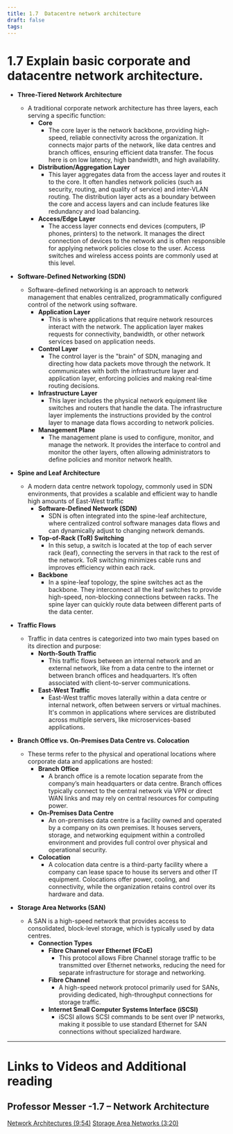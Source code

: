 ```yaml
---
title: 1.7  Datacentre network architecture
draft: false
tags:
---
```

# 1.7 Explain basic corporate and datacentre network architecture.

- **Three-Tiered Network Architecture**
	- A traditional corporate network architecture has three layers, each serving a specific function:
		- **Core**
		    - The core layer is the network backbone, providing high-speed, reliable connectivity across the organization. It connects major parts of the network, like data centres and branch offices, ensuring efficient data transfer. The focus here is on low latency, high bandwidth, and high availability.
		- **Distribution/Aggregation Layer**
		    - This layer aggregates data from the access layer and routes it to the core. It often handles network policies (such as security, routing, and quality of service) and inter-VLAN routing. The distribution layer acts as a boundary between the core and access layers and can include features like redundancy and load balancing.
		- **Access/Edge Layer**
		    - The access layer connects end devices (computers, IP phones, printers) to the network. It manages the direct connection of devices to the network and is often responsible for applying network policies close to the user. Access switches and wireless access points are commonly used at this level.

-  **Software-Defined Networking (SDN)**
	- Software-defined networking is an approach to network management that enables centralized, programmatically configured control of the network using software.
		- **Application Layer**
		    - This is where applications that require network resources interact with the network. The application layer makes requests for connectivity, bandwidth, or other network services based on application needs.
		- **Control Layer**
		    - The control layer is the "brain" of SDN, managing and directing how data packets move through the network. It communicates with both the infrastructure layer and application layer, enforcing policies and making real-time routing decisions.
		- **Infrastructure Layer**
		    - This layer includes the physical network equipment like switches and routers that handle the data. The infrastructure layer implements the instructions provided by the control layer to manage data flows according to network policies.
		- **Management Plane**
		    - The management plane is used to configure, monitor, and manage the network. It provides the interface to control and monitor the other layers, often allowing administrators to define policies and monitor network health.

- **Spine and Leaf Architecture**
	- A modern data centre network topology, commonly used in SDN environments, that provides a scalable and efficient way to handle high amounts of East-West traffic
		- **Software-Defined Network (SDN)**
		    - SDN is often integrated into the spine-leaf architecture, where centralized control software manages data flows and can dynamically adjust to changing network demands.
		- **Top-of-Rack (ToR) Switching**
		    - In this setup, a switch is located at the top of each server rack (leaf), connecting the servers in that rack to the rest of the network. ToR switching minimizes cable runs and improves efficiency within each rack.
		- **Backbone**
		    - In a spine-leaf topology, the spine switches act as the backbone. They interconnect all the leaf switches to provide high-speed, non-blocking connections between racks. The spine layer can quickly route data between different parts of the data center.

- **Traffic Flows**
	- Traffic in data centres is categorized into two main types based on its direction and purpose:
		- **North-South Traffic**
		    - This traffic flows between an internal network and an external network, like from a data centre to the internet or between branch offices and headquarters. It’s often associated with client-to-server communications.
		- **East-West Traffic**
		    - East-West traffic moves laterally within a data centre or internal network, often between servers or virtual machines. It's common in applications where services are distributed across multiple servers, like microservices-based applications.

- **Branch Office vs. On-Premises Data Centre vs. Colocation**
	- These terms refer to the physical and operational locations where corporate data and applications are hosted:
		- **Branch Office**
		    - A branch office is a remote location separate from the company’s main headquarters or data centre. Branch offices typically connect to the central network via VPN or direct WAN links and may rely on central resources for computing power.
		- **On-Premises Data Centre**
		    - An on-premises data centre is a facility owned and operated by a company on its own premises. It houses servers, storage, and networking equipment within a controlled environment and provides full control over physical and operational security.
		- **Colocation**
		    - A colocation data centre is a third-party facility where a company can lease space to house its servers and other IT equipment. Colocations offer power, cooling, and connectivity, while the organization retains control over its hardware and data.

- **Storage Area Networks (SAN)**
	- A SAN is a high-speed network that provides access to consolidated, block-level storage, which is typically used by data centres.
		- **Connection Types**
		    - **Fibre Channel over Ethernet (FCoE)**
			    - This protocol allows Fibre Channel storage traffic to be transmitted over Ethernet networks, reducing the need for separate infrastructure for storage and networking.
		    - **Fibre Channel**
			    - A high-speed network protocol primarily used for SANs, providing dedicated, high-throughput connections for storage traffic.
		    - **Internet Small Computer Systems Interface (iSCSI)**
			    - iSCSI allows SCSI commands to be sent over IP networks, making it possible to use standard Ethernet for SAN connections without specialized hardware.

---

# Links to Videos and Additional reading 
## Professor Messer -1.7 – Network Architecture

[Network Architectures (9:54)](https://www.professormesser.com/?p=624907)
[Storage Area Networks (3:20)](https://www.professormesser.com/?p=624911)